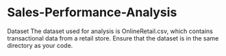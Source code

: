 # Sales-Performance-Analysis
Dataset
The dataset used for analysis is OnlineRetail.csv, which contains transactional data from a retail store. Ensure that the dataset is in the same directory as your code.
